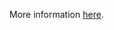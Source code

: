 More information [here](https://docs.bridgecrew.io/docs/ensure-that-the-basic-auth-file-argument-is-not-set).
